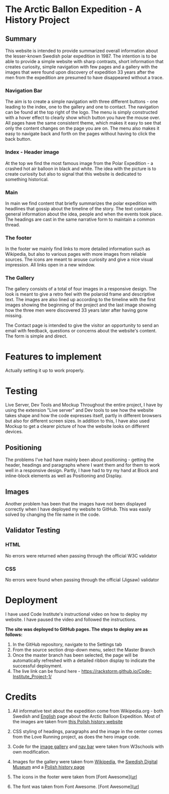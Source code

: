 # The Arctic Ballon Expedition - A History Project

## Summary

This website is intended to provide summarized overall information about the lesser-known Swedish polar expedition in 1987. The intention is to be able to provide a simple website with sharp contrasts, short information that creates curiosity, simple navigation with few pages and a gallery with the images that were found upon discovery of expedition 33 years after the men from the expedition are presumed to have disappeared without a trace.

### Navigation Bar

The aim is to create a simple navigation with three different buttons - one leading to the index, one to the gallery and one to contact. The navigation can be found at the top right of the logo. The menu is simply constructed with a hover effect to clearly show which button you have the mouse over. All pages have the same consistent theme, which makes it easy to see that only the content changes on the page you are on. The menu also makes it easy to navigate back and forth on the pages without having to click the back button.

### Index - Header image

At the top we find the most famous image from the Polar Expedition - a crashed hot air balloon in black and white. The idea with the picture is to create curiosity but also to signal that this website is dedicated to something historical.

### Main

In main we find content that briefly summarizes the polar expedition with headlines that gossip about the timeline of the story. The text contains general information about the idea, people and when the events took place. The headings are cast in the same narrative form to maintain a common thread.

### The footer

In the footer we mainly find links to more detailed information such as Wikipedia, but also to various pages with more images from reliable sources. The icons are meant to arouse curiosity and give a nice visual impression. All links open in a new window.

### The Gallery

The gallery consists of a total of four images in a responsive design. The look is meant to give a retro feel with the polaroid frame and descriptive text. The images are also lined up according to the timeline with the first images showing the beginning of the project and the last image showing how the three men were discovered 33 years later after having gone missing.

The Contact page is intended to give the visitor an opportunity to send an email with feedback, questions or concerns about the website's content. The form is simple and direct.

# Features to implement

Actually setting it up to work properly.

# Testing

Live Server, Dev Tools and Mockup
Throughout the entire project, I have by using the extension "Live server" and Dev tools to see how the website takes shape and how the code expresses itself, partly in different browsers but also for different screen sizes. In addition to this, I have also used Mockup to get a clearer picture of how the website looks on different devices.

## Positioning

The problems I've had have mainly been about positioning - getting the header, headings and paragraphs where I want them and for them to work well in a responsive design. Partly, I have had to try my hand at Block and inline-block elements as well as Positioning and Display.

## Images

Another problem has been that the images have not been displayed correctly when I have deployed my website to GitHub. This was easily solved by changing the file name in the code.

## Validator Testing

### HTML

No errors were returned when passing through the official W3C validator

### CSS

No errors were found when passing through the official (Jigsaw) validator

# Deployment

I have used Code Institute's instructional video on how to deploy my website. I have paused the video and followed the instructions.

**The site was deployed to GitHub pages. The steps to deploy are as follows:**

1. In the GitHub repository, navigate to the Settings tab
2. From the source section drop-down menu, select the Master Branch
3. Once the master branch has been selected, the page will be automatically refreshed with a detailed ribbon display to indicate the successful deployment.
4. The live link can be found here - https://rackstorm.github.io/Code-Institute_Project-1/

# Credits

1. All informative text about the expedition come from Wikipedia.org - both Swedish and [English]([url](https://en.wikipedia.org/wiki/Andr%C3%A9e%27s_Arctic_balloon_expedition)) page about the Arctic Balloon Expedition. Most of the images are taken from [this Polish history website]([url](https://web.archive.org/web/20070930154931/http://www.zwoje-scrolls.com/zwoje41/text08p.htm))

2. CSS styling of headings, paragraphs and the image in the center comes from the Love Running project, as does the hero image code.

3. Code for the [image gallery]([url](https://www.w3schools.com/css/css_image_gallery.asp)) and [nav bar]([url](https://www.w3schools.com/css/css_navbar.asp)) were taken from W3schools with own modification.

4. Images for the gallery were taken from [Wikipedia](https://en.wikipedia.org/wiki/Andr%C3%A9e%27s_Arctic_balloon_expedition), the [Swedish Digital Museum](https://digitaltmuseum.se/) and a [Polish history page]([url](https://web.archive.org/web/20070930154931/http://www.zwoje-scrolls.com/zwoje41/text08p.htm))

5. The icons in the footer were taken from [Font Awesome]([url](https://fontawesome.com/)
6. The font was taken from Font Awesome. [Font Awesome]([url](https://fontawesome.com/)
